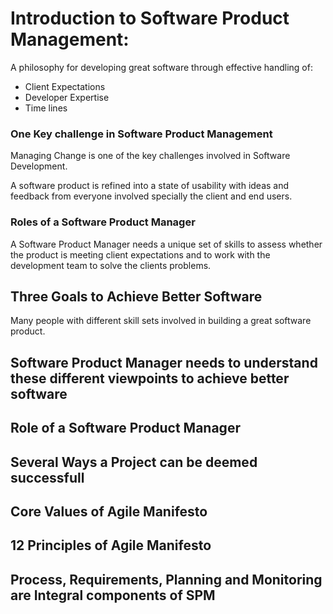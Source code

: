 # Introduction to Software Product Management:

A philosophy for developing great software through effective handling of:
- Client Expectations
- Developer Expertise
- Time lines

### One Key challenge in Software Product Management

Managing Change is one of the key challenges involved in Software Development.

A software product is refined into a state of usability with ideas and feedback from everyone involved specially the client and end users.

### Roles of a Software Product Manager

A Software Product Manager needs a unique set of skills to assess whether the product is meeting client expectations and to work with the development team to solve the clients problems.

## Three Goals to Achieve Better Software

Many people with different skill sets involved in building a great software product.

Software Product Manager needs to understand these different viewpoints to achieve better software
  - 

## Role of a Software Product Manager


## Several Ways a Project can be deemed successfull


## Core Values of Agile Manifesto


## 12 Principles of Agile Manifesto


## Process, Requirements, Planning and Monitoring are Integral components of SPM